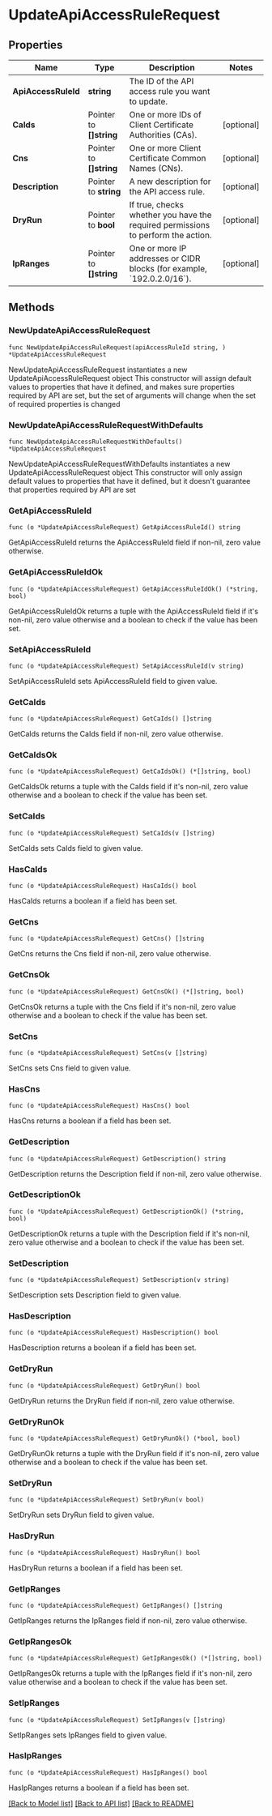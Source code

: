 # UpdateApiAccessRuleRequest

## Properties

Name | Type | Description | Notes
------------ | ------------- | ------------- | -------------
**ApiAccessRuleId** | **string** | The ID of the API access rule you want to update. | 
**CaIds** | Pointer to **[]string** | One or more IDs of Client Certificate Authorities (CAs). | [optional] 
**Cns** | Pointer to **[]string** | One or more Client Certificate Common Names (CNs). | [optional] 
**Description** | Pointer to **string** | A new description for the API access rule. | [optional] 
**DryRun** | Pointer to **bool** | If true, checks whether you have the required permissions to perform the action. | [optional] 
**IpRanges** | Pointer to **[]string** | One or more IP addresses or CIDR blocks (for example, &#x60;192.0.2.0/16&#x60;). | [optional] 

## Methods

### NewUpdateApiAccessRuleRequest

`func NewUpdateApiAccessRuleRequest(apiAccessRuleId string, ) *UpdateApiAccessRuleRequest`

NewUpdateApiAccessRuleRequest instantiates a new UpdateApiAccessRuleRequest object
This constructor will assign default values to properties that have it defined,
and makes sure properties required by API are set, but the set of arguments
will change when the set of required properties is changed

### NewUpdateApiAccessRuleRequestWithDefaults

`func NewUpdateApiAccessRuleRequestWithDefaults() *UpdateApiAccessRuleRequest`

NewUpdateApiAccessRuleRequestWithDefaults instantiates a new UpdateApiAccessRuleRequest object
This constructor will only assign default values to properties that have it defined,
but it doesn't guarantee that properties required by API are set

### GetApiAccessRuleId

`func (o *UpdateApiAccessRuleRequest) GetApiAccessRuleId() string`

GetApiAccessRuleId returns the ApiAccessRuleId field if non-nil, zero value otherwise.

### GetApiAccessRuleIdOk

`func (o *UpdateApiAccessRuleRequest) GetApiAccessRuleIdOk() (*string, bool)`

GetApiAccessRuleIdOk returns a tuple with the ApiAccessRuleId field if it's non-nil, zero value otherwise
and a boolean to check if the value has been set.

### SetApiAccessRuleId

`func (o *UpdateApiAccessRuleRequest) SetApiAccessRuleId(v string)`

SetApiAccessRuleId sets ApiAccessRuleId field to given value.


### GetCaIds

`func (o *UpdateApiAccessRuleRequest) GetCaIds() []string`

GetCaIds returns the CaIds field if non-nil, zero value otherwise.

### GetCaIdsOk

`func (o *UpdateApiAccessRuleRequest) GetCaIdsOk() (*[]string, bool)`

GetCaIdsOk returns a tuple with the CaIds field if it's non-nil, zero value otherwise
and a boolean to check if the value has been set.

### SetCaIds

`func (o *UpdateApiAccessRuleRequest) SetCaIds(v []string)`

SetCaIds sets CaIds field to given value.

### HasCaIds

`func (o *UpdateApiAccessRuleRequest) HasCaIds() bool`

HasCaIds returns a boolean if a field has been set.

### GetCns

`func (o *UpdateApiAccessRuleRequest) GetCns() []string`

GetCns returns the Cns field if non-nil, zero value otherwise.

### GetCnsOk

`func (o *UpdateApiAccessRuleRequest) GetCnsOk() (*[]string, bool)`

GetCnsOk returns a tuple with the Cns field if it's non-nil, zero value otherwise
and a boolean to check if the value has been set.

### SetCns

`func (o *UpdateApiAccessRuleRequest) SetCns(v []string)`

SetCns sets Cns field to given value.

### HasCns

`func (o *UpdateApiAccessRuleRequest) HasCns() bool`

HasCns returns a boolean if a field has been set.

### GetDescription

`func (o *UpdateApiAccessRuleRequest) GetDescription() string`

GetDescription returns the Description field if non-nil, zero value otherwise.

### GetDescriptionOk

`func (o *UpdateApiAccessRuleRequest) GetDescriptionOk() (*string, bool)`

GetDescriptionOk returns a tuple with the Description field if it's non-nil, zero value otherwise
and a boolean to check if the value has been set.

### SetDescription

`func (o *UpdateApiAccessRuleRequest) SetDescription(v string)`

SetDescription sets Description field to given value.

### HasDescription

`func (o *UpdateApiAccessRuleRequest) HasDescription() bool`

HasDescription returns a boolean if a field has been set.

### GetDryRun

`func (o *UpdateApiAccessRuleRequest) GetDryRun() bool`

GetDryRun returns the DryRun field if non-nil, zero value otherwise.

### GetDryRunOk

`func (o *UpdateApiAccessRuleRequest) GetDryRunOk() (*bool, bool)`

GetDryRunOk returns a tuple with the DryRun field if it's non-nil, zero value otherwise
and a boolean to check if the value has been set.

### SetDryRun

`func (o *UpdateApiAccessRuleRequest) SetDryRun(v bool)`

SetDryRun sets DryRun field to given value.

### HasDryRun

`func (o *UpdateApiAccessRuleRequest) HasDryRun() bool`

HasDryRun returns a boolean if a field has been set.

### GetIpRanges

`func (o *UpdateApiAccessRuleRequest) GetIpRanges() []string`

GetIpRanges returns the IpRanges field if non-nil, zero value otherwise.

### GetIpRangesOk

`func (o *UpdateApiAccessRuleRequest) GetIpRangesOk() (*[]string, bool)`

GetIpRangesOk returns a tuple with the IpRanges field if it's non-nil, zero value otherwise
and a boolean to check if the value has been set.

### SetIpRanges

`func (o *UpdateApiAccessRuleRequest) SetIpRanges(v []string)`

SetIpRanges sets IpRanges field to given value.

### HasIpRanges

`func (o *UpdateApiAccessRuleRequest) HasIpRanges() bool`

HasIpRanges returns a boolean if a field has been set.


[[Back to Model list]](../README.md#documentation-for-models) [[Back to API list]](../README.md#documentation-for-api-endpoints) [[Back to README]](../README.md)


